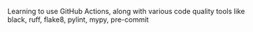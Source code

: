 Learning to use GitHub Actions, along with various code quality tools like black, ruff, flake8, pylint, mypy, pre-commit
